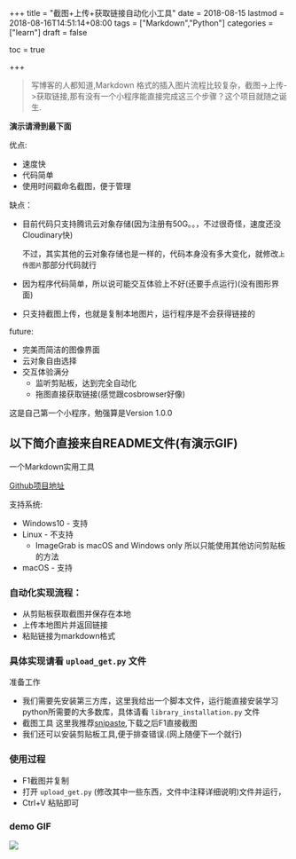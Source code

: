 +++
title = "截图+上传+获取链接自动化小工具"
date = 2018-08-15
lastmod = 2018-08-16T14:51:14+08:00
tags = ["Markdown","Python"]
categories = ["learn"]
draft = false

toc = true

+++

> 写博客的人都知道,Markdown 格式的插入图片流程比较复杂，截图->上传->获取链接,那有没有一个小程序能直接完成这三个步骤？这个项目就随之诞生.

<!--more-->

**演示请滑到最下面**

优点:
- 速度快
- 代码简单
- 使用时间戳命名截图，便于管理

缺点：
- 目前代码只支持腾讯云对象存储(因为注册有50G。。，不过很奇怪，速度还没Cloudinary快)

  不过，其实其他的云对象存储也是一样的，代码本身没有多大变化，就修改`上传图片`那部分代码就行
- 因为程序代码简单，所以说可能交互体验上不好(还要手点运行)(没有图形界面)
- 只支持截图上传，也就是复制本地图片，运行程序是不会获得链接的

future:
- 完美而简洁的图像界面
- 云对象自由选择
- 交互体验满分
  - 监听剪贴板，达到完全自动化
  - 拖图直接获取链接(感觉跟cosbrowser好像)

这是自己第一个小程序，勉强算是Version 1.0.0
## 以下简介直接来自README文件(有演示GIF)
一个Markdown实用工具

[Github项目地址](https://github.com/abcdlsj/Markdown-Picture-loopback)

支持系统:

- Windows10 - 支持
- Linux - 不支持
  - ImageGrab is macOS and Windows only
  所以只能使用其他访问剪贴板的方法
- macOS - 支持

### 自动化实现流程：
- 从剪贴板获取截图并保存在本地
- 上传本地图片并返回链接
- 粘贴链接为markdown格式

### 具体实现请看 `upload_get.py` 文件

准备工作
- 我们需要先安装第三方库，这里我给出一个脚本文件，运行能直接安装学习
python所需要的大多数库，具体请看 `library_installation.py` 文件
- 截图工具
  这里我推荐[snipaste](https://zh.snipaste.com/),下载之后F1直接截图
- 我们还可以安装剪贴板工具,便于排查错误.(网上随便下一个就行)

### 使用过程
- F1截图并复制
- 打开 `upload_get.py` (修改其中一些东西，文件中注释详细说明)文件并运行，
- Ctrl+V 粘贴即可

### demo GIF

![](https://res.cloudinary.com/dc15efw34/image/upload/v1534466014/8.17/demo.gif)
